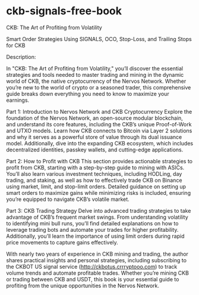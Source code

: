 # ckb-signals-free-book
CKB: The Art of Profiting from Volatility

Smart Order Strategies
Using SIGNALS, OCO, Stop-Loss, and Trailing Stops for CKB


Description:

In "CKB: The Art of Profiting from Volatility," you’ll discover the essential strategies and tools needed to master trading and mining in the dynamic world of CKB, the native cryptocurrency of the Nervos Network. Whether you’re new to the world of crypto or a seasoned trader, this comprehensive guide breaks down everything you need to know to maximize your earnings.

Part 1: Introduction to Nervos Network and CKB Cryptocurrency
Explore the foundation of the Nervos Network, an open-source modular blockchain, and understand its core features, including the CKB’s unique Proof-of-Work and UTXO models. Learn how CKB connects to Bitcoin via Layer 2 solutions and why it serves as a powerful store of value through its dual issuance model. Additionally, dive into the expanding CKB ecosystem, which includes decentralized identities, passkey wallets, and cutting-edge applications.

Part 2: How to Profit with CKB
This section provides actionable strategies to profit from CKB, starting with a step-by-step guide to mining with ASICs. You’ll also learn various investment techniques, including HODLing, day trading, and staking, as well as how to effectively trade CKB on Binance using market, limit, and stop-limit orders. Detailed guidance on setting up smart orders to maximize gains while minimizing risks is included, ensuring you’re equipped to navigate CKB’s volatile market.

Part 3: CKB Trading Strategy
Delve into advanced trading strategies to take advantage of CKB’s frequent market swings. From understanding volatility to identifying mini bull runs, you’ll find detailed explanations on how to leverage trading bots and automate your trades for higher profitability. Additionally, you’ll learn the importance of using limit orders during rapid price movements to capture gains effectively.

With nearly two years of experience in CKB mining and trading, the author shares practical insights and personal strategies, including subscribing to the CKBOT US signal service (http://ckbotus.crrryptooo.com) to track volume trends and automate profitable trades. Whether you’re mining CKB or trading between CKB and USDT, this book is your essential guide to profiting from the unique opportunities in the Nervos Network.
